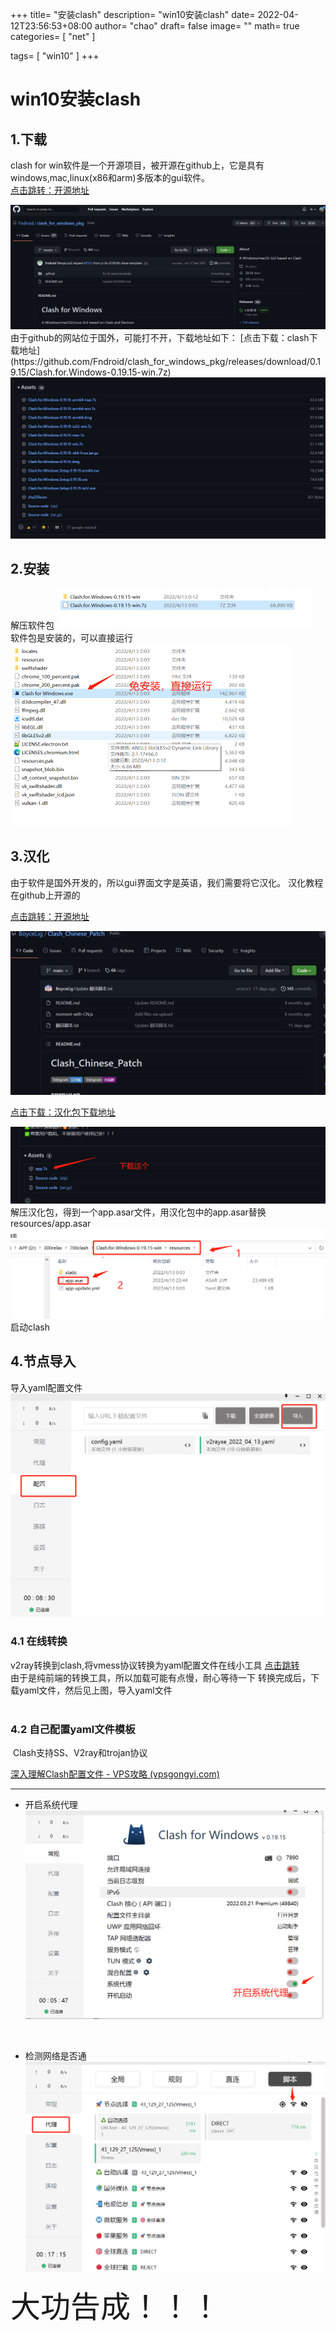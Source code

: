 +++
title= "安装clash"
description= "win10安装clash"
date= 2022-04-12T23:56:53+08:00
author= "chao"
draft= false
image= "" 
math= true
categories= [
    "net"
]

tags=  [
    "win10"
]
+++
# win10安装clash

## 1.下载
clash for win软件是一个开源项目，被开源在github上，它是具有windows,mac,linux(x86和arm)多版本的gui软件。  
[点击跳转：开源地址](https://github.com/Fndroid/clash_for_windows_pkg)  

<img src="./githubclash.png" alt="clash" style="zoom:50%;" />
由于github的网站位于国外，可能打不开，下载地址如下：  
[点击下载：clash下载地址](https://github.com/Fndroid/clash_for_windows_pkg/releases/download/0.19.15/Clash.for.Windows-0.19.15-win.7z)

<img src="./download.png" alt="clash" style="zoom:50%;" />

## 2.安装
解压软件包
<img src="./unzip.png" alt="unzip" style="zoom:50%;" />
<br>
软件包是安装的，可以直接运行
<img src="./run.png" style="zoom:50%;" />
<br>

## 3.汉化
由于软件是国外开发的，所以gui界面文字是英语，我们需要将它汉化。
汉化教程在github上开源的  

[点击跳转：开源地址 ](https://github.com/BoyceLig/Clash_Chinese_Patch)

<img src="%E6%B1%89%E5%8C%96%E5%8C%85.png" alt="汉化包" style="zoom:50%;" />

[点击下载：汉化包下载地址](https://github.com/BoyceLig/Clash_Chinese_Patch/releases/download/0.19.15/app.7z)    



<img src="./downloadapp.png" style="zoom:50%;" />
<br>
解压汉化包，得到一个app.asar文件，用汉化包中的app.asar替换resources/app.asar
<img src="./instead.png" style="zoom:50%;" />  
<br>
启动clash

## 4.节点导入

导入yaml配置文件  
<img src="./yaml.png" style="zoom:50%;" />

### 4.1 在线转换 

v2ray转换到clash,将vmess协议转换为yaml配置文件在线小工具
[点击跳转](https://v2rayse.com/v2ray-clash)  
由于是纯前端的转换工具，所以加载可能有点慢，耐心等待一下
转换完成后，下载yaml文件，然后见上图，导入yaml文件    
<br>

### 4.2 自己配置yaml文件模板

​	Clash支持SS、V2ray和trojan协议

[深入理解Clash配置文件 - VPS攻略 (vpsgongyi.com)](https://vpsgongyi.com/p/2396/)



*****



- 开启系统代理   
  <img src="./systemproxy.png" style="zoom:50%;" />

<br/>

- 检测网络是否通  
  <img src="./check.png" style="zoom:50%;" />
  <br>
  

<font size="16"> 大功告成！！！</font>
